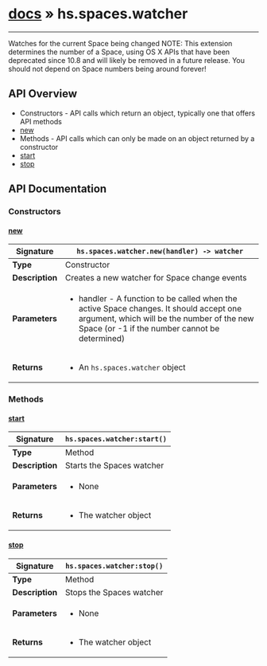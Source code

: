 # [docs](index.md) » hs.spaces.watcher
---

Watches for the current Space being changed
NOTE: This extension determines the number of a Space, using OS X APIs that have been deprecated since 10.8 and will likely be removed in a future release. You should not depend on Space numbers being around forever!

## API Overview
* Constructors - API calls which return an object, typically one that offers API methods
 * [new](#new)
* Methods - API calls which can only be made on an object returned by a constructor
 * [start](#start)
 * [stop](#stop)

## API Documentation

### Constructors

#### [new](#new)
| <span style="font-align: left;">**Signature**</span> | <span style="font-align: left;">`hs.spaces.watcher.new(handler) -> watcher` </span>                                                |
| -----------------------------------------------------|---------------------------------------------------------------------------------------------------------|
| **Type**                                             | Constructor                                                                                         |
| **Description**                                      | Creates a new watcher for Space change events                                                                                         |
| **Parameters**                                       | <ul><li>handler - A function to be called when the active Space changes. It should accept one argument, which will be the number of the new Space (or -1 if the number cannot be determined)</li></ul> |
| **Returns**                                          | <ul><li>An `hs.spaces.watcher` object</li></ul>          |

### Methods

#### [start](#start)
| <span style="font-align: left;">**Signature**</span> | <span style="font-align: left;">`hs.spaces.watcher:start()` </span>                                                |
| -----------------------------------------------------|---------------------------------------------------------------------------------------------------------|
| **Type**                                             | Method                                                                                         |
| **Description**                                      | Starts the Spaces watcher                                                                                         |
| **Parameters**                                       | <ul><li>None</li></ul> |
| **Returns**                                          | <ul><li>The watcher object</li></ul>          |

#### [stop](#stop)
| <span style="font-align: left;">**Signature**</span> | <span style="font-align: left;">`hs.spaces.watcher:stop()` </span>                                                |
| -----------------------------------------------------|---------------------------------------------------------------------------------------------------------|
| **Type**                                             | Method                                                                                         |
| **Description**                                      | Stops the Spaces watcher                                                                                         |
| **Parameters**                                       | <ul><li>None</li></ul> |
| **Returns**                                          | <ul><li>The watcher object</li></ul>          |

